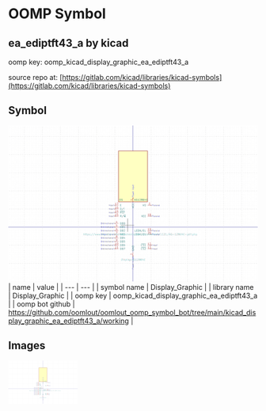 # OOMP Symbol  
## ea_ediptft43_a  by kicad  
  
oomp key: oomp_kicad_display_graphic_ea_ediptft43_a  
  
source repo at: [https://gitlab.com/kicad/libraries/kicad-symbols](https://gitlab.com/kicad/libraries/kicad-symbols)  
## Symbol  
  
[![working.png](working_600.png)](working.png)  
| name | value | 
| --- | --- | 
| symbol name | Display_Graphic | 
| library name | Display_Graphic | 
| oomp key | oomp_kicad_display_graphic_ea_ediptft43_a | 
| oomp bot github | https://github.com/oomlout/oomlout_oomp_symbol_bot/tree/main/kicad_display_graphic_ea_ediptft43_a/working | 
## Images  
  
[![working.png](working_140.png)](working.png)  
